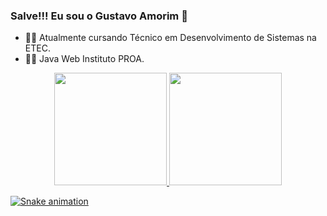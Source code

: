 ### Salve!!! Eu sou o Gustavo Amorim 👋
 
- 👨‍💻 Atualmente cursando Técnico em Desenvolvimento de Sistemas na ETEC.
- 👨‍💻 Java Web Instituto PROA.

<div align="center">
  <a href="https://github.com/0GustavoAmorim">
  <img height="180em" src="https://github-readme-stats.vercel.app/api?username=0GustavoAmorim&show_icons=true&theme=tokyonight&include_all_commits=true&count_private=true"/>
  <img height="180em" src="https://github-readme-stats.vercel.app/api/top-langs/?username=0GustavoAmorim&layout=compact&langs_count=7&theme=tokyonight"/>
</div>
  
   ![Snake animation](https://github.com/0GustavoAmorim/0GustavoAmorim/blob/output/github-contribution-grid-snake.svg)
